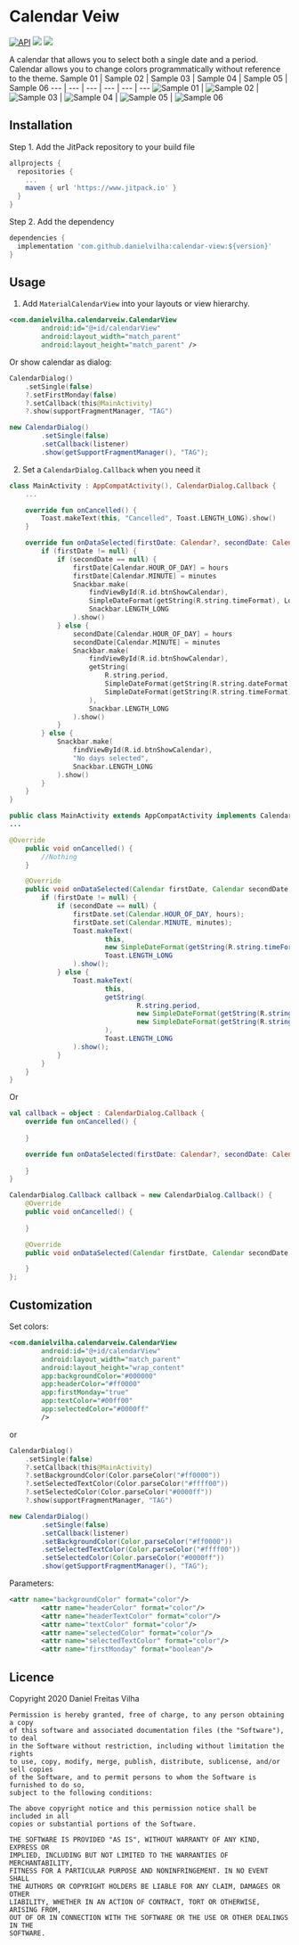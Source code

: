 # Calendar Veiw
[![API](https://img.shields.io/badge/API-16%2B-brightgreen.svg?style=flat)](https://android-arsenal.com/api?level=16)
[![](https://jitpack.io/v/danielvilha/calendarview.svg)](https://jitpack.io/#danielvilha/calendarview)
[![](https://jitci.com/gh/danielvilha/calendar-veiw/svg)](https://jitci.com/gh/danielvilha/calendar-veiw)

A calendar that allows you to select both a single date and a period. Calendar allows you to change colors programmatically without reference to the theme.
Sample 01 | Sample 02 | Sample 03 | Sample 04 | Sample 05 | Sample 06
--- | --- | --- | --- | --- | ---
![Sample 01](images/sample_01.png) | ![Sample 02](images/sample_02.png) | ![Sample 03](images/sample_03.png) | ![Sample 04](images/sample_04.png) | ![Sample 05](images/sample_08.png) | ![Sample 06](images/sample_09.png)

## Installation
Step 1. Add the JitPack repository to your build file
```groovy
allprojects {
  repositories {
    ...
    maven { url 'https://www.jitpack.io' }
  }
}
```

Step 2. Add the dependency
```groovy
dependencies {
  implementation 'com.github.danielvilha:calendar-view:${version}'
}
```

## Usage
1. Add `MaterialCalendarView` into your layouts or view hierarchy.

```xml
<com.danielvilha.calendarveiw.CalendarView
        android:id="@+id/calendarView"
        android:layout_width="match_parent"
        android:layout_height="match_parent" />
```

Or show calendar as dialog:
```kotlin
CalendarDialog()
    .setSingle(false)
    ?.setFirstMonday(false)
    ?.setCallback(this@MainActivity)
    ?.show(supportFragmentManager, "TAG")
```

```java
new CalendarDialog()
        .setSingle(false)
        .setCallback(listener)
        .show(getSupportFragmentManager(), "TAG");
```

2. Set a `CalendarDialog.Callback` when you need it
```kotlin
class MainActivity : AppCompatActivity(), CalendarDialog.Callback {
    ...

    override fun onCancelled() {
        Toast.makeText(this, "Cancelled", Toast.LENGTH_LONG).show()
    }

    override fun onDataSelected(firstDate: Calendar?, secondDate: Calendar?, hours: Int, minutes: Int) {
        if (firstDate != null) {
            if (secondDate == null) {
                firstDate[Calendar.HOUR_OF_DAY] = hours
                firstDate[Calendar.MINUTE] = minutes
                Snackbar.make(
                    findViewById(R.id.btnShowCalendar),
                    SimpleDateFormat(getString(R.string.timeFormat), Locale.getDefault()).format(firstDate.time),
                    Snackbar.LENGTH_LONG
                ).show()
            } else {
                secondDate[Calendar.HOUR_OF_DAY] = hours
                secondDate[Calendar.MINUTE] = minutes
                Snackbar.make(
                    findViewById(R.id.btnShowCalendar),
                    getString(
                        R.string.period,
                        SimpleDateFormat(getString(R.string.dateFormat), Locale.getDefault()).format(firstDate.time),
                        SimpleDateFormat(getString(R.string.timeFormat), Locale.getDefault()).format(secondDate.time)
                    ),
                    Snackbar.LENGTH_LONG
                ).show()
            }
        } else {
            Snackbar.make(
                findViewById(R.id.btnShowCalendar),
                "No days selected",
                Snackbar.LENGTH_LONG
            ).show()
        }
    }
}
```

```java 
public class MainActivity extends AppCompatActivity implements CalendarDialog.Callback {
...

@Override
    public void onCancelled() {
        //Nothing
    }

    @Override
    public void onDataSelected(Calendar firstDate, Calendar secondDate, int hours, int minutes) {
        if (firstDate != null) {
            if (secondDate == null) {
                firstDate.set(Calendar.HOUR_OF_DAY, hours);
                firstDate.set(Calendar.MINUTE, minutes);
                Toast.makeText(
                        this,
                        new SimpleDateFormat(getString(R.string.timeFormat), Locale.getDefault()).format(firstDate.getTime()),
                        Toast.LENGTH_LONG
                ).show();
            } else {
                Toast.makeText(
                        this,
                        getString(
                                R.string.period,
                                new SimpleDateFormat(getString(R.string.dateFormat), Locale.getDefault()).format(firstDate.getTime()),
                                new SimpleDateFormat(getString(R.string.timeFormat), Locale.getDefault()).format(secondDate.getTime())
                        ),
                        Toast.LENGTH_LONG
                ).show();
            }
        }
    }
}
```

Or 
```kotlin
val callback = object : CalendarDialog.Callback {
    override fun onCancelled() {
                
    }

    override fun onDataSelected(firstDate: Calendar?, secondDate: Calendar?, hours: Int, minutes: Int) {
                
    }
}
```

```java
CalendarDialog.Callback callback = new CalendarDialog.Callback() {
    @Override
    public void onCancelled() {
        
    }

    @Override
    public void onDataSelected(Calendar firstDate, Calendar secondDate, int hours, int minutes) {

    }
};
```

## Customization
Set colors:
```xml
<com.danielvilha.calendarveiw.CalendarView
        android:id="@+id/calendarView"
        android:layout_width="match_parent"
        android:layout_height="wrap_content"
        app:backgroundColor="#000000"
        app:headerColor="#ff0000"
        app:firstMonday="true"
        app:textColor="#00ff00"
        app:selectedColor="#0000ff"
        />
```
or
```kotlin
CalendarDialog()
    .setSingle(false)
    ?.setCallback(this@MainActivity)
    ?.setBackgroundColor(Color.parseColor("#ff0000"))
    ?.setSelectedTextColor(Color.parseColor("#ffff00"))
    ?.setSelectedColor(Color.parseColor("#0000ff"))
    ?.show(supportFragmentManager, "TAG")
```
```java
new CalendarDialog()
        .setSingle(false)
        .setCallback(listener)
        .setBackgroundColor(Color.parseColor("#ff0000"))
        .setSelectedTextColor(Color.parseColor("#ffff00"))
        .setSelectedColor(Color.parseColor("#0000ff"))
        .show(getSupportFragmentManager(), "TAG");
```

Parameters:
```xml
<attr name="backgroundColor" format="color"/>
        <attr name="headerColor" format="color"/>
        <attr name="headerTextColor" format="color"/>
        <attr name="textColor" format="color"/>
        <attr name="selectedColor" format="color"/>
        <attr name="selectedTextColor" format="color"/>
        <attr name="firstMonday" format="boolean"/>
```        

## Licence
Copyright 2020 Daniel Freitas Vilha
```
Permission is hereby granted, free of charge, to any person obtaining a copy
of this software and associated documentation files (the "Software"), to deal
in the Software without restriction, including without limitation the rights
to use, copy, modify, merge, publish, distribute, sublicense, and/or sell copies
of the Software, and to permit persons to whom the Software is furnished to do so,
subject to the following conditions:

The above copyright notice and this permission notice shall be included in all
copies or substantial portions of the Software.

THE SOFTWARE IS PROVIDED "AS IS", WITHOUT WARRANTY OF ANY KIND, EXPRESS OR
IMPLIED, INCLUDING BUT NOT LIMITED TO THE WARRANTIES OF MERCHANTABILITY,
FITNESS FOR A PARTICULAR PURPOSE AND NONINFRINGEMENT. IN NO EVENT SHALL
THE AUTHORS OR COPYRIGHT HOLDERS BE LIABLE FOR ANY CLAIM, DAMAGES OR OTHER
LIABILITY, WHETHER IN AN ACTION OF CONTRACT, TORT OR OTHERWISE, ARISING FROM,
OUT OF OR IN CONNECTION WITH THE SOFTWARE OR THE USE OR OTHER DEALINGS IN THE
SOFTWARE.
```
